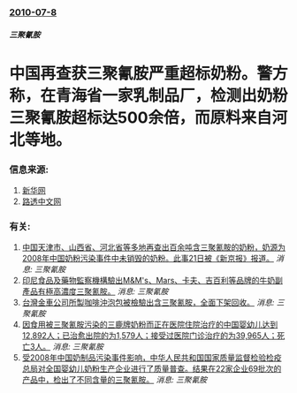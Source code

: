### [2010-07-8](/news/2010/07/8/index.md)

##### 三聚氰胺
#  中国再查获三聚氰胺严重超标奶粉。警方称，在青海省一家乳制品厂，检测出奶粉三聚氰胺超标达500余倍，而原料来自河北等地。




### 信息来源:

1. [新华网](http://news.xinhuanet.com/legal/2010-07/08/c_12314291.htm)
2. [路透中文网](http://cn.reuters.com/article/CNTopGenNews/idCNCHINA-2619020100709?feedType=RSS&feedName=CNTopGenNews)

### 有关:

1. [ 中国天津市、山西省、河北省等多地再查出百余吨含三聚氰胺的奶粉，奶源为2008年中国奶粉污染事件中未销毁的奶粉。此事21日被《新京报》报道。](/zh/news/2010/08/21/中国天津市-山西省-河北省等多地再查出百余吨含三聚氰胺的奶粉-奶源为2008年中国奶粉污染事件中未销毁的奶粉-此事21.md) _消息: 三聚氰胺_
2. [印尼食品及藥物監察機構驗出M&M's、Mars、卡夫、吉百利等品牌的牛奶副產品有極高濃度三聚氰胺。](/zh/news/2008/09/29/印尼食品及藥物監察機構驗出M-M-s-Mars-卡夫-吉百利等品牌的牛奶副產品有極高濃度三聚氰胺.md) _消息: 三聚氰胺_
3. [台灣金車公司所製咖啡沖泡包被檢驗出含三聚氰胺，全面下架回收。](/zh/news/2008/09/22/台灣金車公司所製咖啡沖泡包被檢驗出含三聚氰胺-全面下架回收.md) _消息: 三聚氰胺_
4. [因食用被三聚氰胺污染的三鹿牌奶粉而正在医院住院治疗的中国婴幼儿达到12,892人；已治愈出院的为1,579人；接受过医院门诊治疗的为39,965人；死亡3人。](/zh/news/2008/09/21/因食用被三聚氰胺污染的三鹿牌奶粉而正在医院住院治疗的中国婴幼儿达到12892人-已治愈出院的为1579人-接受过医院.md) _消息: 三聚氰胺_
5. [受2008年中国奶制品污染事件影响，中华人民共和国国家质量监督检验检疫总局对全国婴幼儿奶粉生产企业进行了质量普查。结果在22家企业69批次的产品中，检出了不同含量的三聚氰胺。](/zh/news/2008/09/16/受2008年中国奶制品污染事件影响-中华人民共和国国家质量监督检验检疫总局对全国婴幼儿奶粉生产企业进行了质量普查-结果在.md) _消息: 三聚氰胺_
